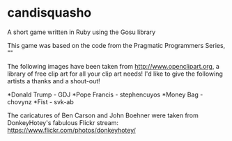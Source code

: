# candisquasho
A short game written in Ruby using the Gosu library

This game was based on the code from the Pragmatic Programmers Series, ""

The following images have been taken from http://www.openclipart.org, a library of free 
clip art for all your clip art needs! I'd like to give the following artists a thanks
and a shout-out!

*Donald Trump - GDJ
*Pope Francis - stephencuyos
*Money Bag - chovynz
*Fist - svk-ab

The caricatures of Ben Carson and John Boehner were taken from DonkeyHotey's fabulous Flickr stream:
https://www.flickr.com/photos/donkeyhotey/